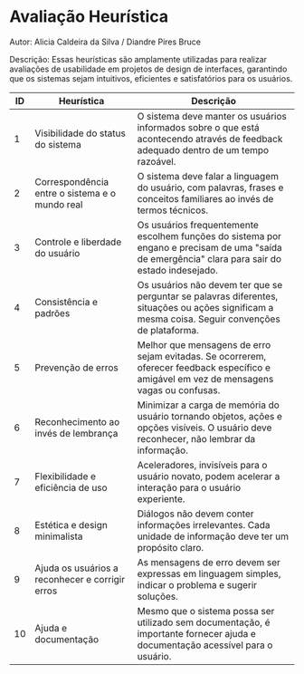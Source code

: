 # Avaliação Heurística

Autor: Alicia Caldeira da Silva / Diandre Pires Bruce

Descrição: Essas heurísticas são amplamente utilizadas para realizar avaliações de usabilidade em projetos de design de interfaces, garantindo que os sistemas sejam intuitivos, eficientes e satisfatórios para os usuários.

| ID  | Heurística                                 | Descrição                                                                                                                                     |
|-----|--------------------------------------------|-----------------------------------------------------------------------------------------------------------------------------------------------|
| 1   | Visibilidade do status do sistema           | O sistema deve manter os usuários informados sobre o que está acontecendo através de feedback adequado dentro de um tempo razoável.             |
| 2   | Correspondência entre o sistema e o mundo real | O sistema deve falar a linguagem do usuário, com palavras, frases e conceitos familiares ao invés de termos técnicos.                          |
| 3   | Controle e liberdade do usuário             | Os usuários frequentemente escolhem funções do sistema por engano e precisam de uma "saída de emergência" clara para sair do estado indesejado. |
| 4   | Consistência e padrões                      | Os usuários não devem ter que se perguntar se palavras diferentes, situações ou ações significam a mesma coisa. Seguir convenções de plataforma.|
| 5   | Prevenção de erros                          | Melhor que mensagens de erro sejam evitadas. Se ocorrerem, oferecer feedback específico e amigável em vez de mensagens vagas ou confusas.      |
| 6   | Reconhecimento ao invés de lembrança        | Minimizar a carga de memória do usuário tornando objetos, ações e opções visíveis. O usuário deve reconhecer, não lembrar da informação.        |
| 7   | Flexibilidade e eficiência de uso           | Aceleradores, invisíveis para o usuário novato, podem acelerar a interação para o usuário experiente.                                          |
| 8   | Estética e design minimalista               | Diálogos não devem conter informações irrelevantes. Cada unidade de informação deve ter um propósito claro.                                    |
| 9   | Ajuda os usuários a reconhecer e corrigir erros | As mensagens de erro devem ser expressas em linguagem simples, indicar o problema e sugerir soluções.                                          |
| 10  | Ajuda e documentação                        | Mesmo que o sistema possa ser utilizado sem documentação, é importante fornecer ajuda e documentação acessível para o usuário.                  |

